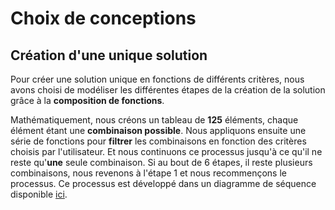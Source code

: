 # Choix de conceptions

## Création d'une unique solution

Pour créer une solution unique en fonctions de différents critères, nous avons choisi de modéliser les différentes étapes de la création de la solution grâce à la **composition de fonctions**. 

Mathématiquement, nous créons un tableau de **125** éléments, chaque élément étant une **combinaison possible**. Nous appliquons ensuite une série de fonctions pour **filtrer** les combinaisons en fonction des critères choisis par l'utilisateur. Et nous continuons ce processus jusqu'à ce qu'il ne reste qu'**une** seule combinaison. Si au bout de 6 étapes, il reste plusieurs combinaisons, nous revenons à l'étape 1 et nous recommençons le processus. Ce processus est développé dans un diagramme de séquence disponible [ici](Initialisation-de-la-partie.md).